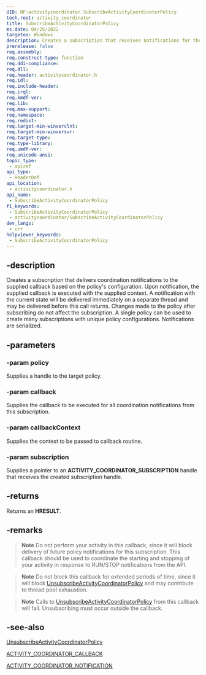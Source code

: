 ```yaml
---
UID: NF:activitycoordinator.SubscribeActivityCoordinatorPolicy
tech.root: activity_coordinator
title: SubscribeActivityCoordinatorPolicy
ms.date: 04/25/2022
targetos: Windows
description: Creates a subscription that receives notifications for the policy's opening and closing.
prerelease: false
req.assembly: 
req.construct-type: function
req.ddi-compliance: 
req.dll: 
req.header: activitycoordinator.h
req.idl: 
req.include-header: 
req.irql: 
req.kmdf-ver: 
req.lib: 
req.max-support: 
req.namespace: 
req.redist: 
req.target-min-winverclnt: 
req.target-min-winversvr: 
req.target-type: 
req.type-library: 
req.umdf-ver: 
req.unicode-ansi: 
topic_type:
 - apiref
api_type:
 - HeaderDef
api_location:
 - activitycoordinator.h
api_name:
 - SubscribeActivityCoordinatorPolicy
f1_keywords:
 - SubscribeActivityCoordinatorPolicy
 - activitycoordinator/SubscribeActivityCoordinatorPolicy
dev_langs:
 - c++
helpviewer_keywords:
 - SubscribeActivityCoordinatorPolicy
---
```


## -description

Creates a subscription that delivers coordination notifications to the supplied callback based on the policy's configuration. Upon notification, the supplied callback is executed with the supplied context. A notification with the current state will be delivered immediately on a separate thread and may be delivered before this call returns. Changes made to the policy after subscribing do not affect the subscription. A single policy can be used to create many subscriptions with unique policy configurations. Notifications are serialized.

## -parameters

### -param policy

Supplies a handle to the target policy.

### -param callback

Supplies the callback to be executed for all coordination notifications from this subscription.

### -param callbackContext

Supplies the context to be passed to callback routine.

### -param subscription

Supplies a pointer to an **ACTIVITY_COORDINATOR_SUBSCRIPTION** handle that receives the created subscription handle.

## -returns

Returns an **HRESULT**.

## -remarks

>**Note** Do not perform your activity in this callback, since it will block delivery of future policy notifications for this subscription. This callback should be used to coordinate the starting and stopping of your activity in response to RUN/STOP notifications from the API.

>**Note** Do not block this callback for extended periods of time, since it will block [UnsubscribeActivityCoordinatorPolicy](nf-activitycoordinator-unsubscribeactivitycoordinatorpolicy.md) and may contribute to thread pool exhaustion.

>**Note** Calls to [UnsubscribeActivityCoordinatorPolicy](nf-activitycoordinator-unsubscribeactivitycoordinatorpolicy.md) from this callback will fail. Unsubscribing must occur outside the callback.

## -see-also

[UnsubscribeActivityCoordinatorPolicy](nf-activitycoordinator-unsubscribeactivitycoordinatorpolicy.md)

[ACTIVITY_COORDINATOR_CALLBACK](../activitycoordinatortypes/nc-activitycoordinatortypes-activity_coordinator_callback.md)

[ACTIVITY_COORDINATOR_NOTIFICATION](../activitycoordinatortypes/ne-activitycoordinatortypes-activity_coordinator_notification.md)
